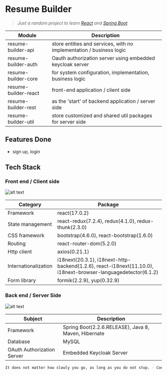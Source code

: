 # Resume Builder
> _Just a random project to learn [React] and [Spring Boot]_

| Module | Description |
| ------ | ------ |
| resume-builder-api | store entities and services, with no implementation / business logic |
| resume-builder-auth | Oauth authorization server using embedded keycloak server |
| resume-builder-core | for system configuration, implementation, business logic |
| resume-builder-react | front-end application / client side |
| resume-builder-rest | as the 'start' of backend application / server side |
| resume-builder-util | store customized and shared util packages for server side |

## Features Done
- sign up, login

## Tech Stack
### Front end / Client side
![alt text](https://reactjs.org/logo-180x180.png)

| Category | Package |
| ------ | ------ |
| Framework | react(17.0.2) |
| State management | react-redux(7.2.4), redux(4.1.0), redux-thunk(2.3.0) |
| CSS framework | bootstrap(4.6.0), react-bootstrap(1.6.0) |
| Routing | react-router-dom(5.2.0) |
| Http client | axios(0.21.1) |
| Internationalization | i18next(20.3.1), i18next-http-backend(1.2.6), react-i18next(11.10.0), i18next-browser-languagedetector(6.1.2) |
| Form library | formik(2.2.9), yup(0.32.9) |

### Back end / Server Side
![alt text](https://spring.io/images/spring-logo-9146a4d3298760c2e7e49595184e1975.svg)

| Subject | Description |
| ------ | ------ |
| Framework | Spring Boot(2.2.6.RELEASE), Java 8, Maven, Hibernate |
| Database | MySQL |
| OAuth Authorization Server | Embedded Keycloak Server |

```sh
It does not matter how slowly you go, as long as you do not stop. - Confucius
```

[//]: # (These are reference links used in the body of this note and get stripped out when the markdown processor does its job. There is no need to format nicely because it shouldn't be seen. Thanks SO - http://stackoverflow.com/questions/4823468/store-comments-in-markdown-syntax)

[React]: <https://reactjs.org/>
[Spring Boot]: <https://spring.io/projects/spring-boot>
